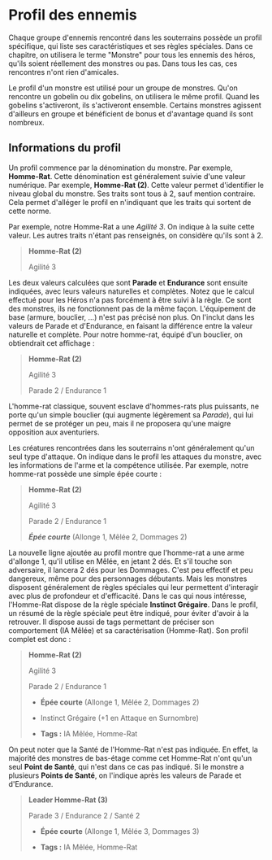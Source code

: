 # Profil des ennemis

Chaque groupe d'ennemis rencontré dans les souterrains possède un profil spécifique, qui liste ses caractéristiques et ses règles spéciales. Dans ce chapitre, on utilisera le terme "Monstre" pour tous les ennemis des héros, qu'ils soient réellement des monstres ou pas. Dans tous les cas, ces rencontres n'ont rien d'amicales.

Le profil d'un monstre est utilisé pour un groupe de monstres. Qu'on rencontre un gobelin ou dix gobelins, on utilisera le même profil. Quand les gobelins s'activeront, ils s'activeront ensemble. Certains monstres agissent d'ailleurs en groupe et bénéficient de bonus et d'avantage quand ils sont nombreux.

## Informations du profil

Un profil commence par la dénomination du monstre. Par exemple, **Homme-Rat**. Cette dénomination est généralement suivie d'une valeur numérique. Par exemple, **Homme-Rat (2)**. Cette valeur permet d'identifier le niveau global du monstre. Ses traits sont tous à 2, sauf mention contraire. Cela permet d'alléger le profil en n'indiquant que les traits qui sortent de cette norme.

Par exemple, notre Homme-Rat a une _Agilité 3_. On indique à la suite cette valeur. Les autres traits n'étant pas renseignés, on considère qu'ils sont à 2.

> **Homme-Rat (2)**
>
> Agilité 3

Les deux valeurs calculées que sont **Parade** et **Endurance** sont ensuite indiquées, avec leurs valeurs naturelles et complètes. Notez que le calcul effectué pour les Héros n'a pas forcément à être suivi à la règle. Ce sont des monstres, ils ne fonctionnent pas de la même façon. L'équipement de base (armure, bouclier, ...) n'est pas précisé non plus. On l'inclut dans les valeurs de Parade et d'Endurance, en faisant la différence entre la valeur naturelle et complète. Pour notre homme-rat, équipé d'un bouclier, on obtiendrait cet affichage :

> **Homme-Rat (2)**
>
> Agilité 3
>
> Parade 2 / Endurance 1

L'homme-rat classique, souvent esclave d'hommes-rats plus puissants, ne porte qu'un simple bouclier (qui augmente légèrement sa _Parade_), qui lui permet de se protéger un peu, mais il ne proposera qu'une maigre opposition aux aventuriers.

Les créatures rencontrées dans les souterrains n'ont généralement qu'un seul type d'attaque. On indique dans le profil les attaques du monstre, avec les informations de l'arme et la compétence utilisée. Par exemple, notre homme-rat possède une simple épée courte :

> **Homme-Rat (2)**
>
> Agilité 3
>
> Parade 2 / Endurance 1
>
>**_Épée courte_** (Allonge 1, Mêlée 2, Dommages 2)

La nouvelle ligne ajoutée au profil montre que l'homme-rat a une arme d'allonge 1, qu'il utilise en Mêlée, en jetant 2 dés. Et s'il touche son adversaire, il lancera 2 dés pour les Dommages. C'est peu effectif et peu dangereux, même pour des personnages débutants. Mais les monstres disposent généralement de règles spéciales qui leur permettent d'interagir avec plus de profondeur et d'efficacité. Dans le cas qui nous intéresse, l'Homme-Rat dispose de la règle spéciale **Instinct Grégaire**. Dans le profil, un résumé de la règle spéciale peut être indiqué, pour éviter d'avoir à la retrouver. Il dispose aussi de tags permettant de préciser son comportement (IA Mêlée) et sa caractérisation (Homme-Rat). Son profil complet est donc :

> **Homme-Rat (2)**
>
>Agilité 3
>
>Parade 2 / Endurance 1
>
>* **Épée courte** (Allonge 1, Mêlée 2, Dommages 2)
>
>
>* Instinct Grégaire (+1 en Attaque en Surnombre)
>* **Tags :** IA Mêlée, Homme-Rat

On peut noter que la Santé de l'Homme-Rat n'est pas indiquée. En effet, la majorité des monstres de bas-étage comme cet Homme-Rat n'ont qu'un seul **Point de Santé**, qui n'est dans ce cas pas indiqué. Si le monstre a plusieurs **Points de Santé**, on l'indique après les valeurs de Parade et d'Endurance.

> **Leader Homme-Rat (3)**
>
>Parade 3 / Endurance 2 / Santé 2
>
>* **Épée courte** (Allonge 1, Mêlée 3, Dommages 3)
>
>
>* **Tags :** IA Mêlée, Homme-Rat

